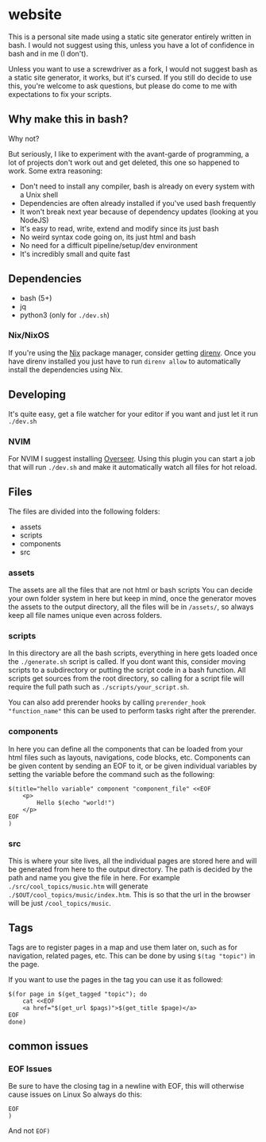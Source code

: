 # website

This is a personal site made using a static site generator entirely written in bash.
I would not suggest using this, unless you have a lot of confidence in bash and in me (I don't).

Unless you want to use a screwdriver as a fork, I would not suggest bash as a static site generator, it works, but it's cursed.
If you still do decide to use this, you're welcome to ask questions, but please do come to me with expectations to fix your scripts.

## Why make this in bash?
Why not?

But seriously, I like to experiment with the avant-garde of programming, a lot of projects don't work out and get deleted, this one so happened to work.
Some extra reasoning:
 - Don't need to install any compiler, bash is already on every system with a Unix shell
 - Dependencies are often already installed if you've used bash frequently
 - It won't break next year because of dependency updates (looking at you NodeJS)
 - It's easy to read, write, extend and modify since its just bash
 - No weird syntax code going on, its just html and bash 
 - No need for a difficult pipeline/setup/dev environment
 - It's incredibly small and quite fast

## Dependencies

- bash (5+)
- jq
- python3 (only for `./dev.sh`)

### Nix/NixOS

If you're using the [Nix](https://nixos.org/) package manager, consider getting [direnv](https://direnv.net/).
Once you have direnv installed you just have to run `direnv allow` to automatically install the dependencies using Nix.

## Developing

It's quite easy, get a file watcher for your editor if you want and just let it run `./dev.sh`

### NVIM
For NVIM I suggest installing [Overseer](https://github.com/stevearc/overseer.nvim).
Using this plugin you can start a job that will run `./dev.sh` and make it automatically watch all files for hot reload.

## Files

The files are divided into the following folders:
- assets
- scripts
- components
- src

### assets
The assets are all the files that are not html or bash scripts
You can decide your own folder system in here but keep in mind, once the generator moves the assets to the output directory, all the files will be in `/assets/`, so always keep all file names unique even across folders.

### scripts
In this directory are all the bash scripts, everything in here gets loaded once the `./generate.sh` script is called.
If you dont want this, consider moving scripts to a subdirectory or putting the script code in a bash function.
All scripts get sources from the root directory, so calling for a script file will require the full path such as `./scripts/your_script.sh`.

You can also add prerender hooks by calling `prerender_hook "function_name"` this can be used to perform tasks right after the prerender.

### components

In here you can define all the components that can be loaded from your html files such as layouts, navigations, code blocks, etc.
Components can be given content by sending an EOF to it, or be given individual variables by setting the variable before the command such as the following:
```
$(title="hello variable" component "component_file" <<EOF
    <p>
        Hello $(echo "world!")
    </p>
EOF
)
```

### src
This is where your site lives, all the individual pages are stored here and will be generated from here to the output directory.
The path is decided by the path and name you give the file in here.
For example `./src/cool_topics/music.htm` will generate `./$OUT/cool_topics/music/index.htm`.
This is so that the url in the browser will be just `/cool_topics/music`.

## Tags

Tags are to register pages in a map and use them later on, such as for navigation, related pages, etc.
This can be done by using `$(tag "topic")` in the page.

If you want to use the pages in the tag you can use it as followed:
```
$(for page in $(get_tagged "topic"); do
    cat <<EOF
    <a href="$(get_url $pags)">$(get_title $page)</a>
EOF
done)
```

## common issues

### EOF Issues

Be sure to have the closing tag in a newline with EOF, this will otherwise cause issues on Linux
So always do this:
```
EOF
)
```
And not `EOF)`

